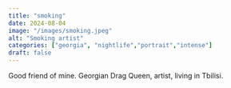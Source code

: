 ```yaml
---
title: "smoking"
date: 2024-08-04
image: "/images/smoking.jpeg"
alt: "Smoking artist"
categories: ["georgia", "nightlife","portrait","intense"]
draft: false
---
```


Good friend of mine. Georgian Drag Queen, artist, living in Tbilisi.